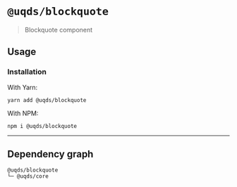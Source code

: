 # `@uqds/blockquote`

> Blockquote component

## Usage

### Installation

With Yarn:
```shell
yarn add @uqds/blockquote
```

With NPM:
```shell
npm i @uqds/blockquote
```

---

## Dependency graph

```shell
@uqds/blockquote
└─ @uqds/core
```
